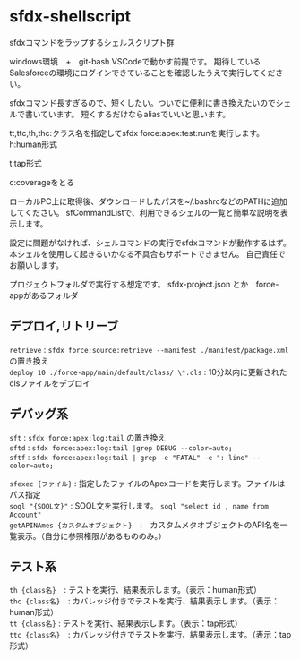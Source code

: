 # sfdx-shellscript
sfdxコマンドをラップするシェルスクリプト群

windows環境　+　git-bash VSCodeで動かす前提です。
期待しているSalesforceの環境にログインできていることを確認したうえで実行してください。

sfdxコマンド長すぎるので、短くしたい。ついでに便利に書き換えたいのでシェルで書いています。
短くするだけならaliasでいいと思います。

tt,ttc,th,thc:クラス名を指定してsfdx force:apex:test:runを実行します。
h:human形式

t:tap形式

c:coverageをとる


ローカルPC上に取得後、ダウンロードしたパスを~/.bashrcなどのPATHに追加してください。
sfCommandListで、利用できるシェルの一覧と簡単な説明を表示します。

設定に問題がなければ、シェルコマンドの実行でsfdxコマンドが動作するはず。
本シェルを使用して起きるいかなる不具合もサポートできません。
自己責任でお願いします。

プロジェクトフォルダで実行する想定です。
sfdx-project.json とか　force-appがあるフォルダ

## デプロイ,リトリーブ
`retrieve` : `sfdx force:source:retrieve --manifest ./manifest/package.xml`　の置き換え   
`deploy 10 ./force-app/main/default/class/ \*.cls` : 10分以内に更新されたclsファイルをデプロイ    
  
## デバッグ系
`sft` : `sfdx force:apex:log:tail` の置き換え  
`sftd` : `sfdx force:apex:log:tail |grep DEBUG --color=auto;`  
`sftf` : `sfdx force:apex:log:tail | grep -e "FATAL" -e ": line" --color=auto;`  

`sfexec {ファイル}` : 指定したファイルのApexコードを実行します。ファイルはパス指定  
`soql "{SOQL文}"` : SOQL文を実行します。 `soql "select id , name from Account"`  
`getAPINAmes {カスタムオブジェクト}`　:　カスタムメタオブジェクトのAPI名を一覧表示。（自分に参照権限があるもののみ。）  
  
  
## テスト系
`th {class名}`　: テストを実行、結果表示します。（表示：human形式）  
`thc {class名}`　: カバレッジ付きでテストを実行、結果表示します。（表示：human形式）  
`tt {class名}` : テストを実行、結果表示します。（表示：tap形式）  
`ttc {class名}`　: カバレッジ付きでテストを実行、結果表示します。（表示：tap形式）  


